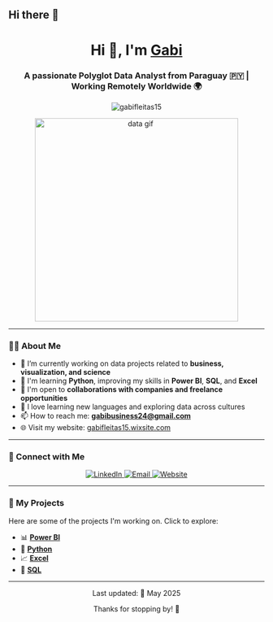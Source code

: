 ## Hi there 👋


<!--
**gabifleitas/gabifleitas** is a ✨ _special_ ✨ repository because its `README.md` (this file) appears on your GitHub profile.

Here are some ideas to get you started:

- 🔭 I’m currently working on ...
- 🌱 I’m currently learning ...
- 👯 I’m looking to collaborate on ...
- 🤔 I’m looking for help with ...
- 💬 Ask me about ...
- 📫 How to reach me: ...
- 😄 Pronouns: ...
- ⚡ Fun fact: ...
-->

<h1 align="center">Hi 👋, I'm <a href="https://gabifleitas15.wixsite.com/maria-gabriela-fleit/welcome" target="_blank">Gabi</a></h1>
<h3 align="center">A passionate Polyglot Data Analyst from Paraguay 🇵🇾 | Working Remotely Worldwide 🌍</h3>

<p align="center">
  <img src="https://komarev.com/ghpvc/?username=gabifleitas15&label=Profile%20views&color=0e75b6&style=flat" alt="gabifleitas15" />
</p>

<p align="center">
  <img src="https://media3.giphy.com/media/v1.Y2lkPTc5MGI3NjExejNqbmliY21sY3dyMDRhcjk0dXF4NXN1bGR5YWY4eHowbXdhYXNueCZlcD12MV9pbnRlcm5hbF9naWZfYnlfaWQmY3Q9Zw/9TuxaRQxMoyeY1G5tN/giphy.gif" alt="data gif" width="400" />
</p>

---

### 👩‍💻 About Me

- 🔭 I’m currently working on data projects related to **business, visualization, and science**
- 🌱 I'm learning **Python**, improving my skills in **Power BI**, **SQL**, and **Excel**
- 🤝 I'm open to **collaborations with companies and freelance opportunities**
- 🧠 I love learning new languages and exploring data across cultures
- 📫 How to reach me: **[gabibusiness24@gmail.com](mailto:gabibusiness24@gmail.com)**
- 🌐 Visit my website: [gabifleitas15.wixsite.com](https://gabifleitas15.wixsite.com/maria-gabriela-fleit/welcome)

---

### 🔗 Connect with Me

<p align="center">
  <a href="https://www.linkedin.com/in/ma-gabriela-fleitas-o/" target="_blank">
    <img src="https://img.icons8.com/doodle/40/000000/linkedin--v2.png" alt="LinkedIn" />
  </a>
  <a href="mailto:gabibusiness24@gmail.com" target="_blank">
    <img src="https://img.icons8.com/doodle/40/000000/gmail--v2.png" alt="Email" />
  </a>
  <a href="https://gabifleitas15.wixsite.com/maria-gabriela-fleit/welcome" target="_blank">
    <img src="https://img.icons8.com/doodle/40/000000/domain.png" alt="Website" />
  </a>
</p>

---

### 📂 My Projects

Here are some of the projects I'm working on. Click to explore:

- 📊 **[Power BI](https://github.com/gabifleitas/power_bi-portfolio)**  
- 🐍 **[Python](https://github.com/gabifleitas/python-portfolio)**  
- 📈 **[Excel](https://github.com/gabifleitas/excel-portfolio)**  
- 🧮 **[SQL](https://github.com/gabifleitas/sql-portfolio)**  



---

<p align="center">Last updated: 📅 May 2025</p>
<p align="center">Thanks for stopping by! 🌟</p>
